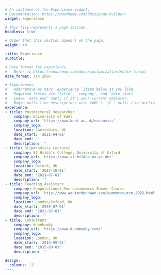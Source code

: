 ```yaml
---
# An instance of the Experience widget.
# Documentation: https://wowchemy.com/docs/page-builder/
widget: experience

# This file represents a page section.
headless: true

# Order that this section appears on the page.
weight: 40

title: Experience
subtitle:

# Date format for experience
#   Refer to https://wowchemy.com/docs/customization/#date-format
date_format: Jan 2006

# Experiences.
#   Add/remove as many `experience` items below as you like.
#   Required fields are `title`, `company`, and `date_start`.
#   Leave `date_end` empty if it's your current employer.
#   Begin multi-line descriptions with YAML's `|2-` multi-line prefix.
experience:
- title: Postdoctoral Researcher
    company: University of Kent
    company_url: 'https://www.kent.ac.uk/economics'
    company_logo: 
    location: Canterbury, UK
    date_start: '2021-04-01'
    date_end: ''
    description: ''
- title: Stipdendiary Lecturer
    company: St Hilda's College, University of Oxford
    company_url: 'https://www.st-hildas.ox.ac.uk/'
    company_logo: 
    location: Oxford, UK
    date_start: '2017-10-01'
    date_end: '2021-07-01'
    description: ''
- title: Teaching Assistant
    company: Computational Macroeconomics Summer Course
    company_url: 'http://www.wouterdenhaan.com/summercourse_2022.html'
    company_logo: 
    location: London/Oxford, UK
    date_start: '2020-07-01'
    date_end: '2022-07-01'
    description: ''
- title: Consultant
    company: dunnhumby
    company_url: 'https://www.dunnhumby.com/'
    company_logo: 
    location: London, UK
    date_start: '2014-09-01'
    date_end: '2015-09-01'
    description: ''

design:
  columns: '2'
---
```

